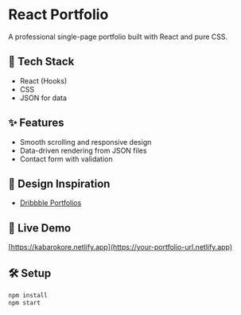 # React Portfolio

A professional single-page portfolio built with React and pure CSS.

## 🔧 Tech Stack

- React (Hooks)
- CSS
- JSON for data

## ✨ Features

- Smooth scrolling and responsive design
- Data-driven rendering from JSON files
- Contact form with validation

## 🎨 Design Inspiration

- [Dribbble Portfolios](https://dribbble.com/shots/23212629-Purplefolio-Framer-Portfolio-Website-For-Web-Developers)

## 🚀 Live Demo

[https://kabarokore.netlify.app](https://your-portfolio-url.netlify.app)

## 🛠️ Setup

```bash
npm install
npm start
```
